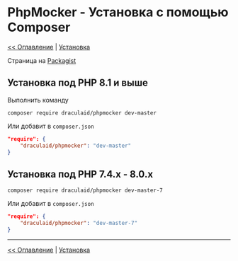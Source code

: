 # PhpMocker - Установка с помощью Composer
[<< Оглавление](../README.md) | [Установка](README.md)

Страница на [Packagist](https://packagist.org/packages/draculaid/phpmocker)

## Установка под PHP 8.1 и выше

Выполнить команду
```console
composer require draculaid/phpmocker dev-master
```

Или добавит в `composer.json`
```json
"require": {
    "draculaid/phpmocker": "dev-master"
}
```

## Установка под PHP 7.4.x - 8.0.x

```console
composer require draculaid/phpmocker dev-master-7
```

Или добавит в `composer.json`
```json
"require": {
    "draculaid/phpmocker": "dev-master-7"
}
```

--- 

[<< Оглавление](../README.md) | [Установка](README.md)
